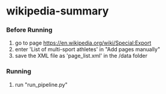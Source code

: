 # wikipedia-summary

### Before Running ###
1. go to page https://en.wikipedia.org/wiki/Special:Export
2. enter 'List of multi-sport athletes' in "Add pages manually"
3. save the XML file as 'page_list.xml' in the /data folder

### Running ###
1. run "run_pipeline.py"